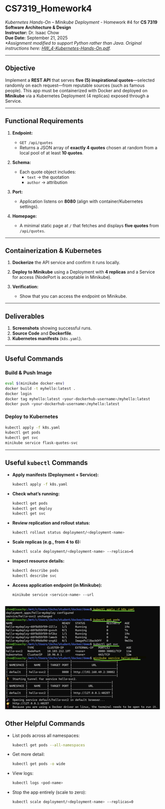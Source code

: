 # CS7319_Homework4
_Kubernetes Hands-On – Minikube Deployment_ - Homework #4 for **CS 7319 Software Architecture & Design**   
**Instructor:** Dr. Isaac Chow  
**Due Date:** September 21, 2025  
_*Assignment modified to support Python rather than Java. Original instructions here: [HW_4-Kubernetes-Hands-On.pdf](instructions/HW4-Kubernetes-Hands-On.pdf)._  

---

## Objective  
Implement a **REST API** that serves **five (5) inspirational quotes**—selected randomly on each request—from reputable sources (such as famous people). This app must be containerized with Docker and deployed on **Minikube** via a Kubernetes Deployment (4 replicas) exposed through a Service.  

---

## Functional Requirements  

1. **Endpoint:**  
   - `GET /api/quotes`  
   - Returns a JSON array of **exactly 4 quotes** chosen at random from a local pool of at least **10 quotes**.  

2. **Schema:**  
   - Each quote object includes:  
     - `text` → the quotation  
     - `author` → attribution  

3. **Port:**  
   - Application listens on **8080** (align with container/Kubernetes settings).  

4. **Homepage:**  
   - A minimal static page at `/` that fetches and displays **five quotes** from `/api/quotes`.  

---

## Containerization & Kubernetes  

1. **Dockerize** the API service and confirm it runs locally.  

2. **Deploy to Minikube** using a Deployment with **4 replicas** and a Service for access (NodePort is acceptable in Minikube).  

3. **Verification:**  
   - Show that you can access the endpoint on Minikube.  

---

## Deliverables  

1. **Screenshots** showing successful runs.  
2. **Source Code** and **Dockerfile**.  
3. **Kubernetes manifests** (`k8s.yaml`).  

---

## Useful Commands  

### Build & Push Image  
```bash
eval $(minikube docker-env)
docker build -t myhello:latest .
docker login
docker tag myhello:latest <your-dockerhub-username>/myhello:latest
docker push <your-dockerhub-username>/myhello:latest
```

### Deploy to Kubernetes  
```bash
kubectl apply -f k8s.yaml
kubectl get pods
kubectl get svc
minikube service flask-quotes-svc
```

---

## Useful `kubectl` Commands  

- **Apply manifests (Deployment + Service):**  
  ```bash
  kubectl apply -f k8s.yaml
  ```

- **Check what’s running:**  
  ```bash
  kubectl get pods
  kubectl get deploy
  kubectl get svc
  ```

- **Review replication and rollout status:**  
  ```bash
  kubectl rollout status deployment/<deployment-name>
  ```

- **Scale replicas (e.g., from 4 to 6):**  
  ```bash
  kubectl scale deployment/<deployment-name> --replicas=6
  ```

- **Inspect resource details:**  
  ```bash
  kubectl describe pods
  kubectl describe svc
  ```

- **Access application endpoint (in Minikube):**  
  ```bash
  minikube service <service-name> --url
  ```

![Example Screenshot](instructions/instr_img1.png)
---

## Other Helpful Commands  

- List pods across all namespaces:  
  ```bash
  kubectl get pods --all-namespaces
  ```

- Get more detail:  
  ```bash
  kubectl get pods -o wide
  ```

- View logs:  
  ```bash
  kubectl logs <pod-name>
  ```

- Stop the app entirely (scale to zero):  
  ```bash
  kubectl scale deployment/<deployment-name> --replicas=0
  ```
